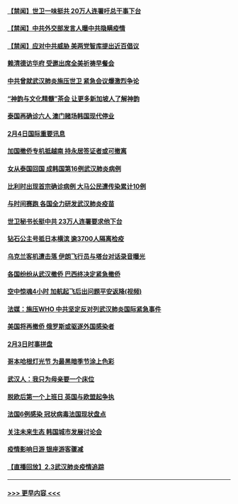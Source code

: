 #### [【禁闻】世卫一味挺共 20万人连署吁总干事下台](../pages/prog202/a102769445.md?t=02050911) 
#### [【禁闻】中共外交部发言人曝中共隐瞒疫情](../pages/prog202/a102769400.md?t=02050911) 
#### [【禁闻】应对中共威胁 美两党智库提出近百倡议](../pages/prog202/a102769357.md?t=02050911) 
#### [赖清德访华府  受邀出席全美祈祷早餐会](../pages/prog202/a102769350.md?t=02050911) 
#### [中共曾就武汉肺炎施压世卫 紧急会议爆激烈争论](../pages/prog202/a102769312.md?t=02050911) 
#### [“神韵与文化精髓”茶会 让更多新加坡人了解神韵](../pages/prog202/a102769286.md?t=02050911) 
#### [泰国再确诊六人 澳门赌场韩国现代停业](../pages/prog202/a102769239.md?t=02050911) 
#### [2月4日国际重要讯息](../pages/prog202/a102768884.md?t=02050911) 
#### [加国撤侨专机抵越南 持永居签证者或可撤离](../pages/prog202/a102768877.md?t=02050911) 
#### [女从泰国回国 成韩国第16例武汉肺炎病例](../pages/prog202/a102768669.md?t=02050911) 
#### [比利时出现首宗确诊病例 大马公民遭传染累计10例](../pages/prog202/a102768824.md?t=02050911) 
#### [与时间赛跑 各国全力研发武汉肺炎疫苗](../pages/prog202/a102768738.md?t=02050911) 
#### [世卫秘书长挺中共 23万人连署要求他下台](../pages/prog202/a102768717.md?t=02050911) 
#### [钻石公主号抵日本横滨 逾3700人隔离检疫](../pages/prog202/a102768714.md?t=02050911) 
#### [乌克兰客机遭击落 伊朗飞行员与塔台对话录音曝光](../pages/prog202/a102768645.md?t=02050911) 
#### [各国纷纷从武汉撤侨 巴西终决定紧急撤侨](../pages/prog202/a102768630.md?t=02050911) 
#### [空中惊魂4小时 加航起飞后出问题平安返降(视频)](../pages/prog202/a102768601.md?t=02050911) 
#### [法媒：施压WHO 中共坚定反对列武汉肺炎国际紧急事件](../pages/prog202/a102768584.md?t=02050911) 
#### [美国将再撤侨 俄罗斯或驱逐外国感染者](../pages/prog202/a102768247.md?t=02050911) 
#### [2月3日时事拼盘](../pages/prog202/a102768402.md?t=02050911) 
#### [哥本哈根灯光节 为最黑暗季节涂上色彩](../pages/prog202/a102768369.md?t=02050911) 
#### [武汉人：我只为母亲要一个床位](../pages/prog202/a102768250.md?t=02050911) 
#### [脱欧后第一个上班日 英国与欧盟起争执](../pages/prog202/a102768252.md?t=02050911) 
#### [法国6例感染 冠状病毒法国现状盘点](../pages/prog202/a102768157.md?t=02050911) 
#### [关注未来生态 韩国城市发展讨论会](../pages/prog202/a102768153.md?t=02050911) 
#### [疫情影响日游 银座游客骤减](../pages/prog202/a102768160.md?t=02050911) 
#### [【直播回放】2.3武汉肺炎疫情追踪](../pages/prog202/a102768128.md?t=02050911) 

----
#### [ >>> 更早内容 <<< ](../indexes/prog202-earlier.md)
